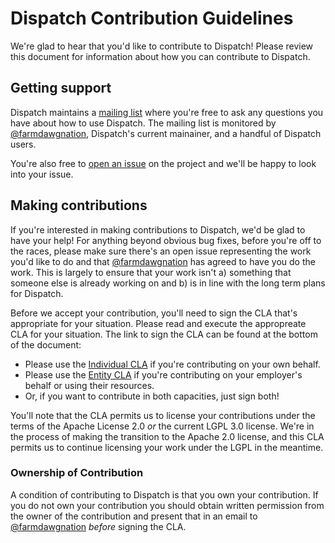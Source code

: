 # Dispatch Contribution Guidelines

We're glad to hear that you'd like to contribute to Dispatch! Please review
this document for information about how you can contribute to Dispatch.

## Getting support

Dispatch maintains a [mailing
list](https://groups.google.com/forum/?fromgroups#!forum/dispatch-scala)
where you're free to ask any questions you have about how to use Dispatch.
The mailing list is monitored by [@farmdawgnation][fdn], Dispatch's current
mainainer, and a handful of Dispatch users.

You're also free to [open an issue](https://github.com/dispatch/reboot/issues)
on the project and we'll be happy to look into your issue.

## Making contributions

If you're interested in making contributions to Dispatch, we'd be glad to have your help! For
anything beyond obvious bug fixes, before you're off to the races, please make sure there's an open
issue representing the work you'd like to do and that [@farmdawgnation][fdn] has agreed to have you
do the work. This is largely to ensure that your work isn't a) something that someone else is
already working on and b) is in line with the long term plans for Dispatch.

Before we accept your contribution, you'll need to sign the CLA that's appropriate for your
situation. Please read and execute the appropreate CLA for your situation. The link to sign
the CLA can be found at the bottom of the document:

* Please use the [Individual CLA](https://github.com/dispatch/reboot/blob/master/cla/individual-cla.md)
  if you're contributing on your own behalf.
* Please use the [Entity CLA](https://github.com/dispatch/reboot/blob/master/cla/entity-cla.md)
  if you're contributing on your employer's behalf or using their resources.
* Or, if you want to contribute in both capacities, just sign both!

You'll note that the CLA permits us to license your contributions under the terms of the Apache
License 2.0 _or_ the current LGPL 3.0 license. We're in the process of making the transition to
the Apache 2.0 license, and this CLA permits us to continue licensing your work under the LGPL in
the meantime.

### Ownership of Contribution

A condition of contributing to Dispatch is that you own your contribution. If you do not own your
contribution you should obtain written permission from the owner of the contribution and present
that in an email to [@farmdawgnation][fdn] _before_ signing the CLA.

[fdn]: https://github.com/farmdawgnation
